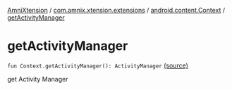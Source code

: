 [AmniXtension](../../index.md) / [com.amnix.xtension.extensions](../index.md) / [android.content.Context](index.md) / [getActivityManager](./get-activity-manager.md)

# getActivityManager

`fun Context.getActivityManager(): ActivityManager` [(source)](https://github.com/AmniX/AmniXTension/tree/master/AmniXtension/src/main/java/com/amnix/xtension/extensions/ContextExtension.kt#L499)

get Activity Manager

